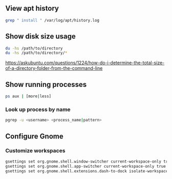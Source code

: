 ## View apt history
```bash
grep " install " /var/log/apt/history.log
```

## Show disk size usage
```bash
du -hs /path/to/directory
du -hs /path/to/directory/*
```
https://askubuntu.com/questions/1224/how-do-i-determine-the-total-size-of-a-directory-folder-from-the-command-line

## Show running processes
```bash
ps aux | [more|less]
```
### Look up process by name
```bash
pgrep -u <username> <process_name|pattern>
```

## Configure Gnome
### Customize workspaces
```bash
gsettings set org.gnome.shell.window-switcher current-workspace-only true
gsettings set org.gnome.shell.app-switcher current-workspace-only true
gsettings set org.gnome.shell.extensions.dash-to-dock isolate-workspaces true
```
